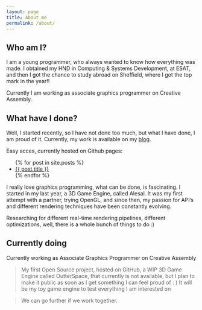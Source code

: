 ```yaml
---
layout: page
title: About me
permalink: /about/
---
```


## Who am I?

 I am a young programmer, who always wanted to know how everything was made. I obtained my HND in Computing & Systems Development, at ESAT, and then I got the chance to study abroad on Sheffield, where I got the top mark in the year!!

 Currently I am working as associate graphics programmer on Creative Assembly.


## What have I done?

Well, I started recently, so I have not done too much, but what I have done, I am proud of it. Currently, my work is available on my [blog](http://unyankee.github.io/).

Easy acces, currently hosted on Github pages: 
<ul>
  {% for post in site.posts %}
    <li>
      <a href="{{ post.url }}">{{ post.title }}</a>
    </li>
  {% endfor %}
</ul>



I really love graphics programming, what can be done, is fascinating. I started in my last year, a 3D Game Engine, called Alesal. It was my first attempt with a partner, trying  OpenGL, and since then, my passion for API’s and different rendering techniques have been constantly evolving.


Researching for different real-time rendering pipelines, different optimizations, well, there is a whole bunch of things to do :)


## Currently doing

Currently working as Associate Graphics Programmer on Creative Assembly


> My first Open Source project, hosted on GitHub, a WIP 3D Game Engine called OutterSpace, that currently is not available, but I plan to make it public as soon as I get something I can feel proud of : )
It will be my toy game engine to test everything I am interested on


<!-- I am really excited about it, and can not wait to see how it end up looking!  -->


  >  We can go further if we work together.

